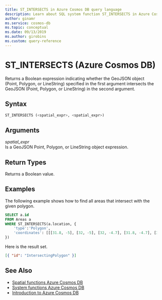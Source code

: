 ```yaml
---
title: ST_INTERSECTS in Azure Cosmos DB query language
description: Learn about SQL system function ST_INTERSECTS in Azure Cosmos DB.
author: ginamr
ms.service: cosmos-db
ms.topic: conceptual
ms.date: 09/13/2019
ms.author: girobins
ms.custom: query-reference
---
```

# ST_INTERSECTS (Azure Cosmos DB)
 Returns a Boolean expression indicating whether the GeoJSON object (Point, Polygon, or LineString) specified in the first argument intersects the GeoJSON (Point, Polygon, or LineString) in the second argument.  
  
## Syntax
  
```sql
ST_INTERSECTS (<spatial_expr>, <spatial_expr>)  
```  
  
## Arguments
  
*spatial_expr*  
   Is a GeoJSON Point, Polygon, or LineString object expression.  
  
## Return Types
  
  Returns a Boolean value.  
  
## Examples
  
  The following example shows how to find all areas that intersect with the given polygon.  
  
```sql
SELECT a.id
FROM Areas a
WHERE ST_INTERSECTS(a.location, {  
    'type':'Polygon',
    'coordinates': [[[31.8, -5], [32, -5], [32, -4.7], [31.8, -4.7], [31.8, -5]]]  
})  
```  
  
 Here is the result set.  
  
```json
[{ "id": "IntersectingPolygon" }]  
```  

## See Also

- [Spatial functions Azure Cosmos DB](sql-query-spatial-functions.md)
- [System functions Azure Cosmos DB](sql-query-system-functions.md)
- [Introduction to Azure Cosmos DB](introduction.md)
